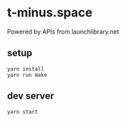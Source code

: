 # t-minus.space
Powered by APIs from launchlibrary.net

## setup
    yarn install
    yarn run make

## dev server
    yarn start
